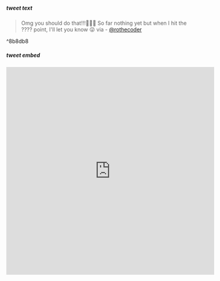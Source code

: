 

##### tweet text
> Omg you should do that!!!🙆‍♀️✨
> So far nothing yet but when I hit the ???? point, I'll let you know 😜
> via - [@rothecoder](https://twitter.com/rothecoder/status/1389190100739842049)

^8b8db8

##### tweet embed
<iframe
	border=0
	frameborder=0
	height=550
	width=550  
	src="https://twitframe.com/show?url=https%3A%2F%2Ftwitter.com%2Frothecoder%2Fstatus%2F1389190100739842049">
</iframe>